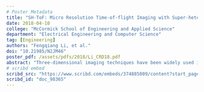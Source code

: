 ```yaml
---
# Poster Metadata
title: "SH-ToF: Micro Resolution Time-of-flight Imaging with Super-heterodyne Interferometry"
date: 2018-04-10
college: "McCormick School of Engineering and Applied Science"
department: "Electrical Engineering and Computer Science"
tag: [Engineering]
authors: "Fengqiang Li, et al."
doi: "10.21985/N2JM46"
poster_pdf: /assets/pdfs/2018/Li_CRD18.pdf
abstract: "Three-dimensional imaging techniques have been widely used in both industry and academia. Time-of-flight (ToF) sensors offer a promising method of 3D imaging due to compact size and slow complexity. However, state-of-the-art ToF sensors only have depth resolutions of centimeters due to limitations in the modulation frequencies that can be used. In this paper, we propose a technique to generate modulation frequencies as high as 1 THz using optical superheterodyne interferometry. Our proposed system provides great flexibility in imaging range and resolution. We experimentally demonstrate an increase in depth resolution by an order of magnitude relative to currently available commercial ToF cameras."
# scribd embed
scribd_src: "https://www.scribd.com/embeds/374885009/content?start_page=1&view_mode=scroll&access_key=key-SpfF3Ic4v7uE7UAhp0wV&show_recommendations=true"
scribd_id: "doc_98365"
---
```

